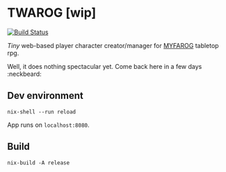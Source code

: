 # TWAROG [wip]

[![Build Status](https://travis-ci.org/rszczers/Twarog.svg?branch=master)](https://travis-ci.org/rszczers/Twarog)

*Tiny* web-based player character creator/manager for [MYFAROG](https://myfarog.org/) tabletop rpg.

Well, it does nothing spectacular yet. Come back here in a few days :neckbeard:

## Dev environment

```
nix-shell --run reload
```

App runs on `localhost:8080`.

## Build

```
nix-build -A release
```
